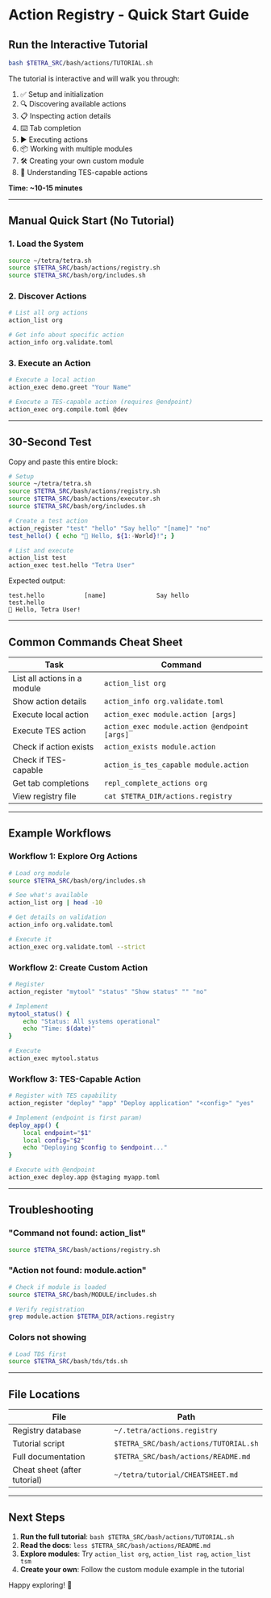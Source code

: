 # Action Registry - Quick Start Guide

## Run the Interactive Tutorial

```bash
bash $TETRA_SRC/bash/actions/TUTORIAL.sh
```

The tutorial is interactive and will walk you through:
1. ✅ Setup and initialization
2. 🔍 Discovering available actions
3. 📋 Inspecting action details
4. ⌨️  Tab completion
5. ▶️  Executing actions
6. 📦 Working with multiple modules
7. 🛠️  Creating your own custom module
8. 🚀 Understanding TES-capable actions

**Time: ~10-15 minutes**

---

## Manual Quick Start (No Tutorial)

### 1. Load the System

```bash
source ~/tetra/tetra.sh
source $TETRA_SRC/bash/actions/registry.sh
source $TETRA_SRC/bash/org/includes.sh
```

### 2. Discover Actions

```bash
# List all org actions
action_list org

# Get info about specific action
action_info org.validate.toml
```

### 3. Execute an Action

```bash
# Execute a local action
action_exec demo.greet "Your Name"

# Execute a TES-capable action (requires @endpoint)
action_exec org.compile.toml @dev
```

---

## 30-Second Test

Copy and paste this entire block:

```bash
# Setup
source ~/tetra/tetra.sh
source $TETRA_SRC/bash/actions/registry.sh
source $TETRA_SRC/bash/actions/executor.sh
source $TETRA_SRC/bash/org/includes.sh

# Create a test action
action_register "test" "hello" "Say hello" "[name]" "no"
test_hello() { echo "👋 Hello, ${1:-World}!"; }

# List and execute
action_list test
action_exec test.hello "Tetra User"
```

Expected output:
```
test.hello           [name]              Say hello
test.hello
👋 Hello, Tetra User!
```

---

## Common Commands Cheat Sheet

| Task | Command |
|------|---------|
| List all actions in a module | `action_list org` |
| Show action details | `action_info org.validate.toml` |
| Execute local action | `action_exec module.action [args]` |
| Execute TES action | `action_exec module.action @endpoint [args]` |
| Check if action exists | `action_exists module.action` |
| Check if TES-capable | `action_is_tes_capable module.action` |
| Get tab completions | `repl_complete_actions org` |
| View registry file | `cat $TETRA_DIR/actions.registry` |

---

## Example Workflows

### Workflow 1: Explore Org Actions

```bash
# Load org module
source $TETRA_SRC/bash/org/includes.sh

# See what's available
action_list org | head -10

# Get details on validation
action_info org.validate.toml

# Execute it
action_exec org.validate.toml --strict
```

### Workflow 2: Create Custom Action

```bash
# Register
action_register "mytool" "status" "Show status" "" "no"

# Implement
mytool_status() {
    echo "Status: All systems operational"
    echo "Time: $(date)"
}

# Execute
action_exec mytool.status
```

### Workflow 3: TES-Capable Action

```bash
# Register with TES capability
action_register "deploy" "app" "Deploy application" "<config>" "yes"

# Implement (endpoint is first param)
deploy_app() {
    local endpoint="$1"
    local config="$2"
    echo "Deploying $config to $endpoint..."
}

# Execute with @endpoint
action_exec deploy.app @staging myapp.toml
```

---

## Troubleshooting

### "Command not found: action_list"

```bash
source $TETRA_SRC/bash/actions/registry.sh
```

### "Action not found: module.action"

```bash
# Check if module is loaded
source $TETRA_SRC/bash/MODULE/includes.sh

# Verify registration
grep module.action $TETRA_DIR/actions.registry
```

### Colors not showing

```bash
# Load TDS first
source $TETRA_SRC/bash/tds/tds.sh
```

---

## File Locations

| File | Path |
|------|------|
| Registry database | `~/.tetra/actions.registry` |
| Tutorial script | `$TETRA_SRC/bash/actions/TUTORIAL.sh` |
| Full documentation | `$TETRA_SRC/bash/actions/README.md` |
| Cheat sheet (after tutorial) | `~/tetra/tutorial/CHEATSHEET.md` |

---

## Next Steps

1. **Run the full tutorial**: `bash $TETRA_SRC/bash/actions/TUTORIAL.sh`
2. **Read the docs**: `less $TETRA_SRC/bash/actions/README.md`
3. **Explore modules**: Try `action_list org`, `action_list rag`, `action_list tsm`
4. **Create your own**: Follow the custom module example in the tutorial

Happy exploring! 🚀
